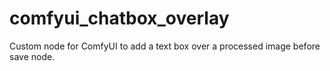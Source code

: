 # comfyui_chatbox_overlay
Custom node for ComfyUI to add a text box over a processed image before save node.

